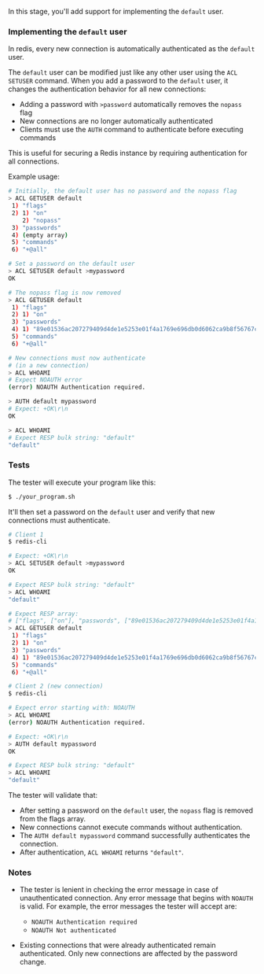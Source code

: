 In this stage, you'll add support for implementing the `default` user.

### Implementing the `default` user

In redis, every new connection is automatically authenticated as the `default` user.

The `default` user can be modified just like any other user using the `ACL SETUSER` command. When you add a password to the `default` user, it changes the authentication behavior for all new connections:

- Adding a password with `>password` automatically removes the `nopass` flag
- New connections are no longer automatically authenticated
- Clients must use the `AUTH` command to authenticate before executing commands

This is useful for securing a Redis instance by requiring authentication for all connections.

Example usage:

```bash
# Initially, the default user has no password and the nopass flag
> ACL GETUSER default
 1) "flags"
 2) 1) "on"
    2) "nopass"
 3) "passwords"
 4) (empty array)
 5) "commands"
 6) "+@all"

# Set a password on the default user
> ACL SETUSER default >mypassword
OK

# The nopass flag is now removed
> ACL GETUSER default
 1) "flags"
 2) 1) "on"
 3) "passwords"
 4) 1) "89e01536ac207279409d4de1e5253e01f4a1769e696db0d6062ca9b8f56767c8"
 5) "commands"
 6) "+@all"

# New connections must now authenticate
# (in a new connection)
> ACL WHOAMI
# Expect NOAUTH error
(error) NOAUTH Authentication required.

> AUTH default mypassword
# Expect: +OK\r\n
OK

> ACL WHOAMI
# Expect RESP bulk string: "default"
"default"

```

### Tests

The tester will execute your program like this:

```bash
$ ./your_program.sh
```

It'll then set a password on the `default` user and verify that new connections must authenticate.

```bash
# Client 1
$ redis-cli

# Expect: +OK\r\n
> ACL SETUSER default >mypassword
OK

# Expect RESP bulk string: "default"
> ACL WHOAMI
"default"

# Expect RESP array:
# ["flags", ["on"], "passwords", ["89e01536ac207279409d4de1e5253e01f4a1769e696db0d6062ca9b8f56767c8"], "commands", "+@all"]
> ACL GETUSER default
 1) "flags"
 2) 1) "on"
 3) "passwords"
 4) 1) "89e01536ac207279409d4de1e5253e01f4a1769e696db0d6062ca9b8f56767c8"
 5) "commands"
 6) "+@all"

# Client 2 (new connection)
$ redis-cli

# Expect error starting with: NOAUTH
> ACL WHOAMI
(error) NOAUTH Authentication required.

# Expect: +OK\r\n
> AUTH default mypassword
OK

# Expect RESP bulk string: "default"
> ACL WHOAMI
"default"
```

The tester will validate that:
- After setting a password on the `default` user, the `nopass` flag is removed from the flags array.
- New connections cannot execute commands without authentication.
- The `AUTH default mypassword` command successfully authenticates the connection.
- After authentication, `ACL WHOAMI` returns `"default"`.

### Notes

- The tester is lenient in checking the error message in case of unauthenticated connection. Any error message that begins with `NOAUTH` is valid. For example, the error messages the tester will accept are:
    - `NOAUTH Authentication required`
    - `NOAUTH Not authenticated`

- Existing connections that were already authenticated remain authenticated. Only new connections are affected by the password change.